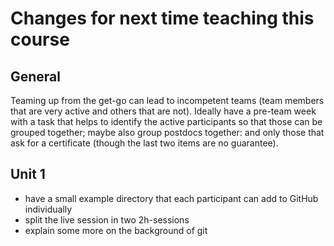 # Changes for next time teaching this course

## General
Teaming up from the get-go can lead to incompetent teams (team members that are very active and others that are not). Ideally have a pre-team week with a task that helps to identify the active participants so that those can be grouped together; maybe also group postdocs together: and only those that ask for a certificate (though the last two items are no guarantee).

## Unit 1
- have a small example directory that each participant can add to GitHub individually
- split the live session in two 2h-sessions
- explain some more on the background of git
